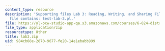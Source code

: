 ```yaml
---
content_type: resource
description: 'Supporting files Lab 3: Reading, Writing, and Sharing Files. The ZIP
  file contains: test-lab-3.pl.'
file: https://ol-ocw-studio-app-qa.s3.amazonaws.com/courses/6-824-distributed-computer-systems-engineering-spring-2006/984cb68e28709677fe2014e1ebabb999_lab3.zip
file_type: application/zip
resourcetype: Other
title: lab3.zip
uid: 984cb68e-2870-9677-fe20-14e1ebabb999
---
```

